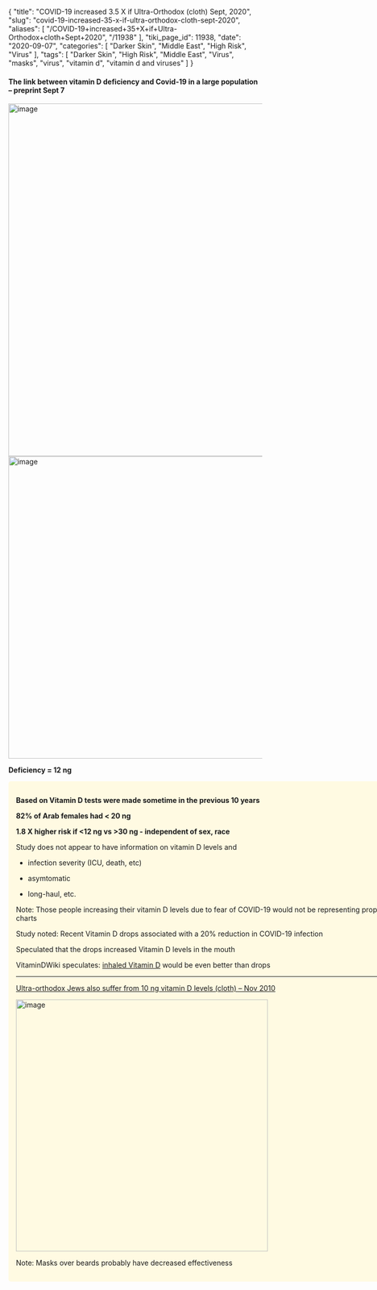 {
    "title": "COVID-19 increased 3.5 X if Ultra-Orthodox (cloth) Sept, 2020",
    "slug": "covid-19-increased-35-x-if-ultra-orthodox-cloth-sept-2020",
    "aliases": [
        "/COVID-19+increased+35+X+if+Ultra-Orthodox+cloth+Sept+2020",
        "/11938"
    ],
    "tiki_page_id": 11938,
    "date": "2020-09-07",
    "categories": [
        "Darker Skin",
        "Middle East",
        "High Risk",
        "Virus"
    ],
    "tags": [
        "Darker Skin",
        "High Risk",
        "Middle East",
        "Virus",
        "masks",
        "virus",
        "vitamin d",
        "vitamin d and viruses"
    ]
}


#### The link between vitamin D deficiency and Covid-19 in a large population – preprint Sept 7

<img src="https://d378j1rmrlek7x.cloudfront.net/attachments/jpeg/is-mf.jpg" alt="image" width="700">

<img src="https://d378j1rmrlek7x.cloudfront.net/attachments/jpeg/is-lt-12-ng-vs-race.jpg" alt="image" width="600">

 **Deficiency = 12 ng** 

<div class="border" style="background-color:#FFFAE2;padding:15px;margin:10px 0;border-radius:5px;width:800px">

 **Based on Vitamin D tests were made sometime in the previous 10 years** 

 **82% of Arab females had < 20 ng** 

 **1.8 X higher risk if <12 ng vs >30 ng - independent of sex, race** 

Study does not appear to have information on vitamin D levels and 

* infection severity (ICU, death, etc)

* asymtomatic

* long-haul, etc. 

Note: Those people increasing their vitamin D levels due to fear of COVID-19 would not be representing properly in these charts

Study noted: Recent Vitamin D drops associated with a 20% reduction in COVID-19 infection

Speculated that the drops increased Vitamin D levels in the mouth

VitaminDWiki speculates: [inhaled Vitamin D](/posts/inhaled-vitamin-d-help-lungs-many-studies) would be even better than drops

---

[Ultra-orthodox Jews also suffer from 10 ng vitamin D levels (cloth) – Nov 2010](/posts/ultra-orthodox-jews-also-suffer-from-10-ng-vitamin-d-levels-cloth)

<img src="https://d378j1rmrlek7x.cloudfront.net/attachments/jpeg/ultra-beard-mask.jpg" alt="image" width="500">

Note: Masks over beards probably have decreased effectiveness